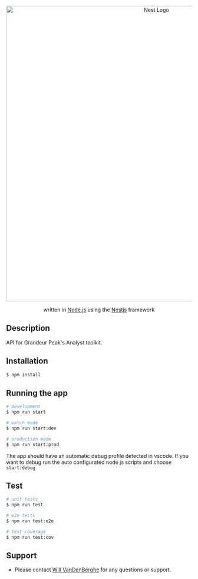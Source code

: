 <p align="center">
  <a href="http://nestjs.com/" target="blank"><img src="https://www.grandeurpeakglobal.com/site-template/assets/images/GPF_Logo_2021.svg" width="800" alt="Nest Logo" /></a>
</p>

[circleci-image]: https://img.shields.io/circleci/build/github/nestjs/nest/master?token=abc123def456
[circleci-url]: https://circleci.com/gh/nestjs/nest

  <p align="center">written in <a href="http://nodejs.org" target="_blank">Node.js</a> using the <a href="https://nestjs.com/">Nestjs</a> framework</p>
    <p align="center">

## Description

API for Grandeur Peak's Analyst toolkit.

## Installation

```bash
$ npm install
```

## Running the app

```bash
# development
$ npm run start

# watch mode
$ npm run start:dev

# production mode
$ npm run start:prod
```
The app should have an automatic debug profile detected in vscode. If you want to debug run the auto configurated node js scripts and choose `start:debug`

## Test

```bash
# unit tests
$ npm run test

# e2e tests
$ npm run test:e2e

# test coverage
$ npm run test:cov
```

## Support

- Please contact [Will VanDenBerghe](mailto:wvandenberghe@grandeurpeakglobal.com) for any questions or support.

